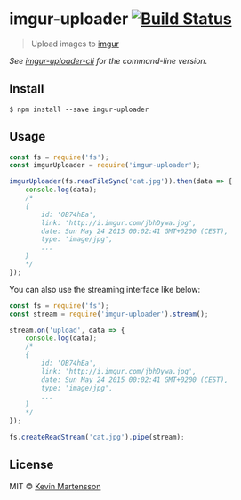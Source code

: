 # imgur-uploader [![Build Status](https://travis-ci.org/kevva/imgur-uploader.svg?branch=master)](https://travis-ci.org/kevva/imgur-uploader)

> Upload images to [imgur](http://imgur.com)

*See [imgur-uploader-cli](https://github.com/kevva/imgur-uploader-cli) for the command-line version.*

## Install

```
$ npm install --save imgur-uploader
```


## Usage

```js
const fs = require('fs');
const imgurUploader = require('imgur-uploader');

imgurUploader(fs.readFileSync('cat.jpg')).then(data => {
	console.log(data);
	/*
	{
		id: 'OB74hEa',
		link: 'http://i.imgur.com/jbhDywa.jpg',
		date: Sun May 24 2015 00:02:41 GMT+0200 (CEST),
		type: 'image/jpg',
		...
	}
	*/
});
```

You can also use the streaming interface like below:

```js
const fs = require('fs');
const stream = require('imgur-uploader').stream();

stream.on('upload', data => {
	console.log(data);
	/*
	{
		id: 'OB74hEa',
		link: 'http://i.imgur.com/jbhDywa.jpg',
		date: Sun May 24 2015 00:02:41 GMT+0200 (CEST),
		type: 'image/jpg',
		...
	}
	*/
});

fs.createReadStream('cat.jpg').pipe(stream);
```


## License

MIT © [Kevin Martensson](http://github.com/kevva)
